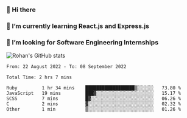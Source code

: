 ### 👋 Hi there 

<!--
**rohznmdev/rohznmdev** is a ✨ _special_ ✨ repository because its `README.md` (this file) appears on your GitHub profile.

Here are some ideas to get you started:

- 🔭 I’m currently working on ...
- 🌱 I’m currently learning Ruby and Ruby on Rails
- 👯 I’m looking to collaborate on ...
- 🤔 I’m looking for help with ...
- 💬 Ask me about ...
- 📫 How to reach me: ...
- 😄 Pronouns: ...
- ⚡ Fun fact: ...
-->
### 🌱 I’m currently learning React.js and Express.js
### 🤔 I’m looking for Software Engineering Internships
![Rohan's GitHub stats](https://github-readme-stats.vercel.app/api?username=rohznmdev&theme=dark&show_icons=true)

<!--START_SECTION:waka-->

```text
From: 22 August 2022 - To: 08 September 2022

Total Time: 2 hrs 7 mins

Ruby         1 hr 34 mins    ██████████████████▒░░░░░░   73.80 %
JavaScript   19 mins         ███▓░░░░░░░░░░░░░░░░░░░░░   15.17 %
SCSS         7 mins          █▓░░░░░░░░░░░░░░░░░░░░░░░   06.26 %
C            2 mins          ▓░░░░░░░░░░░░░░░░░░░░░░░░   02.32 %
Other        1 min           ▒░░░░░░░░░░░░░░░░░░░░░░░░   01.26 %
```

<!--END_SECTION:waka-->
